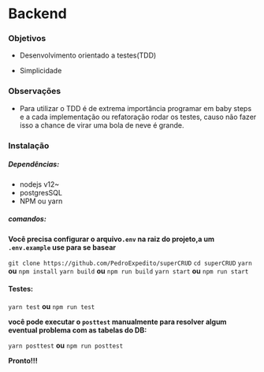 # Backend

### Objetivos

* Desenvolvimento orientado a testes(TDD)

* Simplicidade

### Observações

* Para utilizar o TDD é de extrema importância programar em baby steps e a cada
implementação ou refatoração rodar os testes, causo não fazer isso a chance de virar uma
bola de neve é grande.

### Instalação

##### Dependências:

* nodejs v12~
* postgresSQL
* NPM ou yarn


##### comandos:
**Você precisa configurar o arquivo`.env` na raiz do projeto,a um `.env.example` use
para se basear**

`git clone https://github.com/PedroExpedito/superCRUD`
`cd superCRUD`
`yarn` **ou** `npm install`
`yarn build` **ou** `npm run build`
`yarn start` **ou** `npm run start`

#### Testes:

`yarn test` **ou** `npm run test`

**você pode executar o `posttest` manualmente para resolver algum eventual problema com
as tabelas do DB:**

`yarn posttest` **ou** `npm run posttest`

**Pronto!!!**

